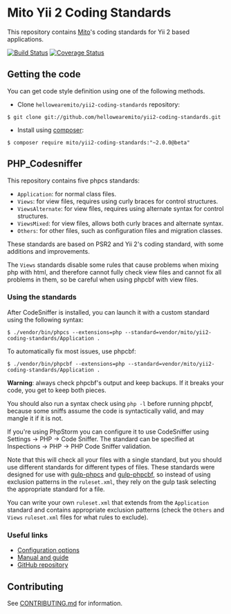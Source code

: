 Mito Yii 2 Coding Standards
===========================

This repository contains [Mito](https://mito.hu/)'s coding standards
for Yii 2 based applications.

[![Build Status](https://travis-ci.org/hellowearemito/yii2-coding-standards.svg?branch=master)](https://travis-ci.org/hellowearemito/yii2-coding-standards)
[![Coverage Status](https://coveralls.io/repos/github/hellowearemito/yii2-coding-standards/badge.svg?branch=master)](https://coveralls.io/github/hellowearemito/yii2-coding-standards?branch=master)

Getting the code
----------------

You can get code style definition using one of the following methods.

* Clone `hellowearemito/yii2-coding-standards` repository:

```
$ git clone git://github.com/hellowearemito/yii2-coding-standards.git
```

* Install using [composer](https://getcomposer.org/download/):

```
$ composer require mito/yii2-coding-standards:"~2.0.0@beta"
```

PHP_Codesniffer
---------------

This repository contains five phpcs standards:

* `Application`: for normal class files.
* `Views`: for view files, requires using curly braces for control structures.
* `ViewsAlternate`: for view files, requires using alternate syntax for control structures.
* `ViewsMixed`: for view files, allows both curly braces and alternate syntax.
* `Others`: for other files, such as configuration files and migration classes.

These standards are based on PSR2 and Yii 2's coding standard, with some additions and improvements.

The `Views` standards disable some rules that cause problems when mixing php with html,
and therefore cannot fully check view files and cannot fix all problems in them,
so be careful when using phpcbf with view files.

### Using the standards

After CodeSniffer is installed, you can launch it with a custom standard using the following syntax:

```
$ ./vendor/bin/phpcs --extensions=php --standard=vendor/mito/yii2-coding-standards/Application .
```

To automatically fix most issues, use phpcbf:

```
$ ./vendor/bin/phpcbf --extensions=php --standard=vendor/mito/yii2-coding-standards/Application .
```

**Warning**: always check phpcbf's output and keep backups. If it breaks your code, you get to keep both pieces.

You should also run a syntax check using `php -l` before running phpcbf,
because some sniffs assume the code is syntactically valid, and may mangle it if it is not.

If you're using PhpStorm you can configure it to use CodeSniffer using Settings → PHP → Code Sniffer.
The standard can be specified at Inspections → PHP → PHP Code Sniffer validation.

Note that this will check all your files with a single standard, but you should use different standards
for different types of files.
These standards were designed for use with [gulp-phpcs](https://www.npmjs.com/package/gulp-phpcs) and [gulp-phpcbf](https://www.npmjs.com/package/gulp-phpcbf),
so instead of using exclusion patterns in the `ruleset.xml`, they rely on the gulp task selecting
the appropriate standard for a file.

You can write your own `ruleset.xml` that extends from the `Application` standard
and contains appropriate exclusion patterns (check the `Others` and `Views` `ruleset.xml` files for what rules to exclude).

### Useful links

* [Configuration options](http://pear.php.net/manual/en/package.php.php-codesniffer.config-options.php)
* [Manual and guide](http://pear.php.net/manual/en/package.php.php-codesniffer.php)
* [GitHub repository](https://github.com/squizlabs/PHP_CodeSniffer)

Contributing
------------

See [CONTRIBUTING.md](CONTRIBUTING.md) for information.
